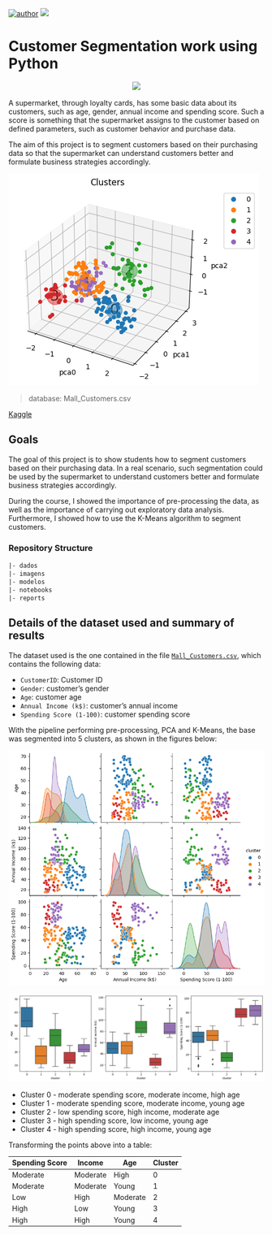 [![author](https://img.shields.io/badge/Author-Braulio;Hermanson-green.svg)](https://www.linkedin.com/in/braulio-campos-/)
[![](https://img.shields.io/badge/Python-3.11+-blue.svg)](https://www.python.org/)

# Customer Segmentation work using Python

<p align="center"> 
  <a href="https://www.linkedin.com/in/braulio-campos-/" target="_blank"><img src="https://img.shields.io/badge/-LinkedIn-%230077B5?style=for-the-badge&logo=linkedin&logoColor=white" target="_blank"></a> 
</p>

A supermarket, through loyalty cards, has some basic data about its customers, such as age, gender, annual income and spending score. Such a score is something that the supermarket assigns to the customer based on defined parameters, such as customer behavior and purchase data.

The aim of this project is to segment customers based on their purchasing data so that the supermarket can understand customers better and formulate business strategies accordingly.

![segmentacao_pca_3d](imagens/pca_cluster.png)

> database: Mall_Customers.csv

[Kaggle]( https://www.kaggle.com/code/joshuaswords/data-visualization-clustering-mall-data/notebook)

## Goals

The goal of this project is to show students how to segment customers based on their purchasing data. In a real scenario, such segmentation could be used by the supermarket to understand customers better and formulate business strategies accordingly.

During the course, I showed the importance of pre-processing the data, as well as the importance of carrying out exploratory data analysis. Furthermore, I showed how to use the K-Means algorithm to segment customers.

### Repository Structure

```
|- dados
|- imagens
|- modelos
|- notebooks
|- reports

```

## Details of the dataset used and summary of results

The dataset used is the one contained in the file [`Mall_Customers.csv`](dados/Mall_Customers.csv), which contains the following data:

- `CustomerID`: Customer ID
- `Gender`: customer’s gender
- `Age`: customer age
- `Annual Income (k$)`: customer’s annual income
- `Spending Score (1-100)`: customer spending score

With the pipeline performing pre-processing, PCA and K-Means, the base was segmented into 5 clusters, as shown in the figures below:

![pairplot](imagens/pairplot.png)

![boxplot](imagens/boxplot.png)

- Cluster 0 - moderate spending score, moderate income, high age
- Cluster 1 - moderate spending score, moderate income, young age
- Cluster 2 - low spending score, high income, moderate age
- Cluster 3 - high spending score, low income, young age
- Cluster 4 - high spending score, high income, young age

Transforming the points above into a table:

| Spending Score | Income | Age | Cluster |
| ------------------- | -------- | -------- | ------- |
| Moderate | Moderate | High | 0 |
| Moderate | Moderate | Young | 1 |
| Low | High | Moderate | 2 |
| High | Low | Young | 3 |
| High | High | Young | 4 |